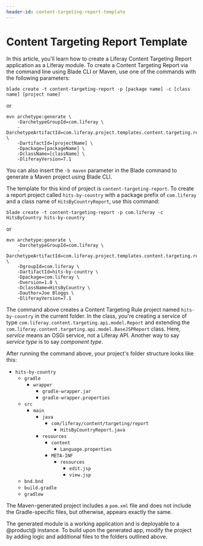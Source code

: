```yaml
---
header-id: content-targeting-report-template
---
```


# Content Targeting Report Template

In this article, you'll learn how to create a Liferay Content Targeting Report
application as a Liferay module. To create a Content Targeting Report via the
command line using Blade CLI or Maven, use one of the commands with the
following parameters:

    blade create -t content-targeting-report -p [package name] -c [class name] [project name]

or

    mvn archetype:generate \
        -DarchetypeGroupId=com.liferay \
        -DarchetypeArtifactId=com.liferay.project.templates.content.targeting.report \
        -DartifactId=[projectName] \
        -Dpackage=[packageName] \
        -DclassName=[className] \
        -DliferayVersion=7.1

You can also insert the `-b maven` parameter in the Blade command to generate a
Maven project using Blade CLI.

The template for this kind of project is `content-targeting-report`. To create a
report project called `hits-by-country` with a package prefix of `com.liferay`
and a class name of `HitsByCountryReport`, use this command: 

    blade create -t content-targeting-report -p com.liferay -c HitsByCountry hits-by-country

or

    mvn archetype:generate \
        -DarchetypeGroupId=com.liferay \
        -DarchetypeArtifactId=com.liferay.project.templates.content.targeting.report \
        -DgroupId=com.liferay \
        -DartifactId=hits-by-country \
        -Dpackage=com.liferay \
        -Dversion=1.0 \
        -DclassName=HitsByCountry \
        -Dauthor=Joe Bloggs \
        -DliferayVersion=7.1

The command above creates a Content Targeting Rule project named
`hits-by-country` in the current folder. In the class, you're creating a service
of type `com.liferay.content.targeting.api.model.Report` and extending the
`com.liferay.content.targeting.api.model.BaseJSPReport` class. Here, *service*
means an OSGi service, not a Liferay API. Another way to say *service type* is
to say *component type*.

After running the command above, your project's folder structure looks like
this:

- `hits-by-country`
    - `gradle`
        - `wrapper`
            - `gradle-wrapper.jar`
            - `gradle-wrapper.properties`
    - `src`
        - `main`
            - `java`
                - `com/liferay/content/targeting/report`
                    - `HitsByCountryReport.java`
            - `resources`
                - `content`
                    - `Language.properties`
                - `META-INF`
                    - `resources`
                        - `edit.jsp`
                        - `view.jsp`
    - `bnd.bnd`
    - `build.gradle`
    - `gradlew`

The Maven-generated project includes a `pom.xml` file and does not include the
Gradle-specific files, but otherwise, appears exactly the same.

The generated module is a working application and is deployable to a @product@
instance. To build upon the generated app, modify the project by adding logic
and additional files to the folders outlined above.
